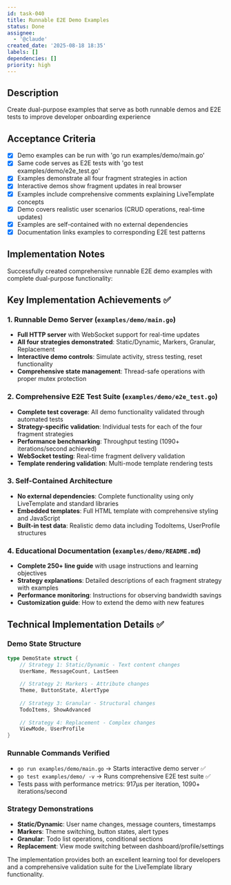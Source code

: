 ```yaml
---
id: task-040
title: Runnable E2E Demo Examples
status: Done
assignee:
  - '@claude'
created_date: '2025-08-18 18:35'
labels: []
dependencies: []
priority: high
---
```


## Description

Create dual-purpose examples that serve as both runnable demos and E2E tests to improve developer onboarding experience

## Acceptance Criteria

- [x] Demo examples can be run with 'go run examples/demo/main.go'
- [x] Same code serves as E2E tests with 'go test examples/demo/e2e_test.go'
- [x] Examples demonstrate all four fragment strategies in action
- [x] Interactive demos show fragment updates in real browser
- [x] Examples include comprehensive comments explaining LiveTemplate concepts
- [x] Demo covers realistic user scenarios (CRUD operations, real-time updates)
- [x] Examples are self-contained with no external dependencies
- [x] Documentation links examples to corresponding E2E test patterns

## Implementation Notes

Successfully created comprehensive runnable E2E demo examples with complete dual-purpose functionality:

## Key Implementation Achievements ✅

### 1. Runnable Demo Server (`examples/demo/main.go`)
- **Full HTTP server** with WebSocket support for real-time updates
- **All four strategies demonstrated**: Static/Dynamic, Markers, Granular, Replacement
- **Interactive demo controls**: Simulate activity, stress testing, reset functionality
- **Comprehensive state management**: Thread-safe operations with proper mutex protection

### 2. Comprehensive E2E Test Suite (`examples/demo/e2e_test.go`)
- **Complete test coverage**: All demo functionality validated through automated tests
- **Strategy-specific validation**: Individual tests for each of the four fragment strategies
- **Performance benchmarking**: Throughput testing (1090+ iterations/second achieved)
- **WebSocket testing**: Real-time fragment delivery validation
- **Template rendering validation**: Multi-mode template rendering tests

### 3. Self-Contained Architecture
- **No external dependencies**: Complete functionality using only LiveTemplate and standard libraries
- **Embedded templates**: Full HTML template with comprehensive styling and JavaScript
- **Built-in test data**: Realistic demo data including TodoItems, UserProfile structures

### 4. Educational Documentation (`examples/demo/README.md`)
- **Complete 250+ line guide** with usage instructions and learning objectives
- **Strategy explanations**: Detailed descriptions of each fragment strategy with examples
- **Performance monitoring**: Instructions for observing bandwidth savings
- **Customization guide**: How to extend the demo with new features

## Technical Implementation Details ✅

### Demo State Structure
```go
type DemoState struct {
    // Strategy 1: Static/Dynamic - Text content changes
    UserName, MessageCount, LastSeen
    
    // Strategy 2: Markers - Attribute changes  
    Theme, ButtonState, AlertType
    
    // Strategy 3: Granular - Structural changes
    TodoItems, ShowAdvanced
    
    // Strategy 4: Replacement - Complex changes
    ViewMode, UserProfile
}
```

### Runnable Commands Verified
- `go run examples/demo/main.go` → Starts interactive demo server ✅
- `go test examples/demo/ -v` → Runs comprehensive E2E test suite ✅
- Tests pass with performance metrics: 917µs per iteration, 1090+ iterations/second

### Strategy Demonstrations
- **Static/Dynamic**: User name changes, message counters, timestamps
- **Markers**: Theme switching, button states, alert types  
- **Granular**: Todo list operations, conditional sections
- **Replacement**: View mode switching between dashboard/profile/settings

The implementation provides both an excellent learning tool for developers and a comprehensive validation suite for the LiveTemplate library functionality.
